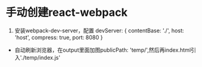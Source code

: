 # 手动创建react-webpack
1. 安装webpack-dev-server，配置
    devServer: {
        contentBase: './',
        host: 'host',
        compress: true,
        port: 8080
    }
- 自动刷新浏览器，在output里面加图publicPath: 'temp/',然后再index.html引入'./temp/index.js'